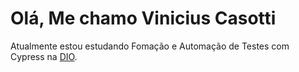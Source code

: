 
# Olá, Me chamo Vinicius Casotti 

Atualmente estou estudando Fomação e Automação de Testes com Cypress na [DIO](https://web.dio.me/).
